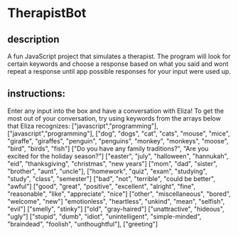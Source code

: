 # TherapistBot
## description
A fun JavaScript project that simulates a therapist. The program will look for certain keywords and choose a response based on what you said and wont repeat a response until app possible responses for your input were used up.
## instructions: 
Enter any input into the box and have a conversation with Eliza! 
To get the most out of your conversation, try using keywords from the arrays below that Eliza recognizes: 
["javascript","programming"],["javascript","programming"],
["dog", "dogs", "cat", "cats", "mouse", "mice", "giraffe", "giraffes", "penguin", "penguins", "monkey", "monkeys", "moose", "bird", "birds", "fish"]
["Do you have any family traditions?", "Are you excited for the holiday season?"]
["easter", "july", "halloween", "hannukah", "eid", "thanksgiving", "christmas", "new years"]
["mom", "dad", "sister", "brother", "aunt", "uncle"],
["homework", "quiz", "exam", "studying", "study", "class", "semester"]
["bad", "not", "terrible", "could be better", "awful"]
["good", "great", "positive", "excellent", "alright", "fine", "reasonable", "like", "appreciate", "nice"]
["other", "miscellaneous", "bored", "welcome", "new"]
"emotionless", "heartless", "unkind", "mean", "selfish", "evil"]
["smelly", "stinky"] ["old", "gray-haired"]
["unattractive", "hideous", "ugly"]
["stupid", "dumb", "idiot", "unintelligent", "simple-minded", "braindead", "foolish", "unthoughtful"],
["greeting"]
